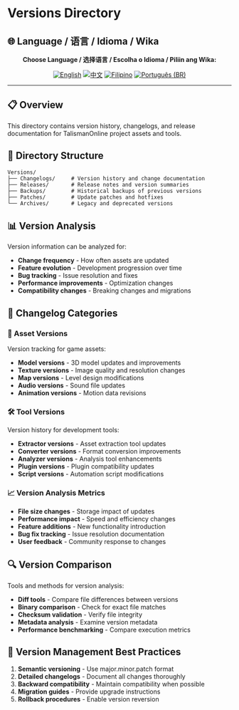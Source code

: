 # Versions Directory

## 🌐 Language / 语言 / Idioma / Wika

<div align="center">

**Choose Language / 选择语言 / Escolha o Idioma / Piliin ang Wika:**

[![English](https://img.shields.io/badge/English-EN-blue?style=flat-square)](README.md)
[![中文](https://img.shields.io/badge/中文-CN-red?style=flat-square)](README_CN.md)
[![Filipino](https://img.shields.io/badge/Filipino-PH-green?style=flat-square)](README_PH.md)
[![Português (BR)](https://img.shields.io/badge/Português%20(BR)-BR-yellow?style=flat-square)](README_PT_BR.md)

</div>

---

## 📋 Overview
This directory contains version history, changelogs, and release documentation for TalismanOnline project assets and tools.

## 📁 Directory Structure
```
Versions/
├── Changelogs/     # Version history and change documentation
├── Releases/       # Release notes and version summaries
├── Backups/        # Historical backups of previous versions
├── Patches/        # Update patches and hotfixes
└── Archives/       # Legacy and deprecated versions
```

## 📊 Version Analysis
Version information can be analyzed for:
- **Change frequency** - How often assets are updated
- **Feature evolution** - Development progression over time
- **Bug tracking** - Issue resolution and fixes
- **Performance improvements** - Optimization changes
- **Compatibility changes** - Breaking changes and migrations

## 📝 Changelog Categories

### 🎨 Asset Versions
Version tracking for game assets:
- **Model versions** - 3D model updates and improvements
- **Texture versions** - Image quality and resolution changes
- **Map versions** - Level design modifications
- **Audio versions** - Sound file updates
- **Animation versions** - Motion data revisions

### 🛠️ Tool Versions
Version history for development tools:
- **Extractor versions** - Asset extraction tool updates
- **Converter versions** - Format conversion improvements
- **Analyzer versions** - Analysis tool enhancements
- **Plugin versions** - Plugin compatibility updates
- **Script versions** - Automation script modifications

### 📈 Version Analysis Metrics
- **File size changes** - Storage impact of updates
- **Performance impact** - Speed and efficiency changes
- **Feature additions** - New functionality introduction
- **Bug fix tracking** - Issue resolution documentation
- **User feedback** - Community response to changes

## 🔍 Version Comparison
Tools and methods for version analysis:
- **Diff tools** - Compare file differences between versions
- **Binary comparison** - Check for exact file matches
- **Checksum validation** - Verify file integrity
- **Metadata analysis** - Examine version metadata
- **Performance benchmarking** - Compare execution metrics

## 🚀 Version Management Best Practices
1. **Semantic versioning** - Use major.minor.patch format
2. **Detailed changelogs** - Document all changes thoroughly
3. **Backward compatibility** - Maintain compatibility when possible
4. **Migration guides** - Provide upgrade instructions
5. **Rollback procedures** - Enable version reversion